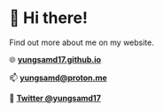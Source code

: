 # 👋 Hi there!

Find out more about me on my website.

🌐 [**yungsamd17.github.io**](https://yungsamd17.github.io)

📫 **yungsamd@proton.me**

💬 [**Twitter @yungsamd17**](https://twitter.com/yungsamd17)
